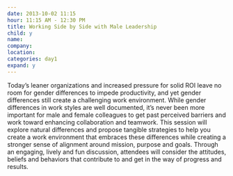 ```yaml
---
date: 2013-10-02 11:15
hour: 11:15 AM - 12:30 PM
title: Working Side by Side with Male Leadership
child: y
name:
company:
location:
categories: day1
expand: y
---
```


Today’s leaner organizations and increased pressure for solid ROI leave no room for gender differences to impede productivity, and yet gender differences still create a challenging work environment. While gender differences in work styles are well documented, it’s never been more important for male and female colleagues to get past perceived barriers and work toward enhancing collaboration and teamwork. This session will explore natural differences and propose tangible strategies to help you create a work environment that embraces these differences while creating a
stronger sense of alignment around mission, purpose and goals. Through an engaging, lively and fun discussion, attendees will consider the attitudes, beliefs and behaviors that contribute to and get in the way of progress and results.